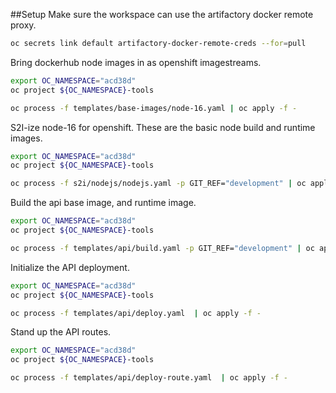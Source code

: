 ##Setup
Make sure the workspace can use the artifactory docker remote proxy.
```bash
oc secrets link default artifactory-docker-remote-creds --for=pull
```

Bring dockerhub node images in as openshift imagestreams.
```bash
export OC_NAMESPACE="acd38d"
oc project ${OC_NAMESPACE}-tools

oc process -f templates/base-images/node-16.yaml | oc apply -f -
```

S2I-ize node-16 for openshift. These are the basic node build and runtime images.
```bash
export OC_NAMESPACE="acd38d"
oc project ${OC_NAMESPACE}-tools

oc process -f s2i/nodejs/nodejs.yaml -p GIT_REF="development" | oc apply -f -
```

Build the api base image, and runtime image.
```bash
export OC_NAMESPACE="acd38d"
oc project ${OC_NAMESPACE}-tools

oc process -f templates/api/build.yaml -p GIT_REF="development" | oc apply -f -
```

Initialize the API deployment.
```bash
export OC_NAMESPACE="acd38d"
oc project ${OC_NAMESPACE}-tools

oc process -f templates/api/deploy.yaml  | oc apply -f -
```

Stand up the API routes.
```bash
export OC_NAMESPACE="acd38d"
oc project ${OC_NAMESPACE}-tools

oc process -f templates/api/deploy-route.yaml  | oc apply -f -
```
